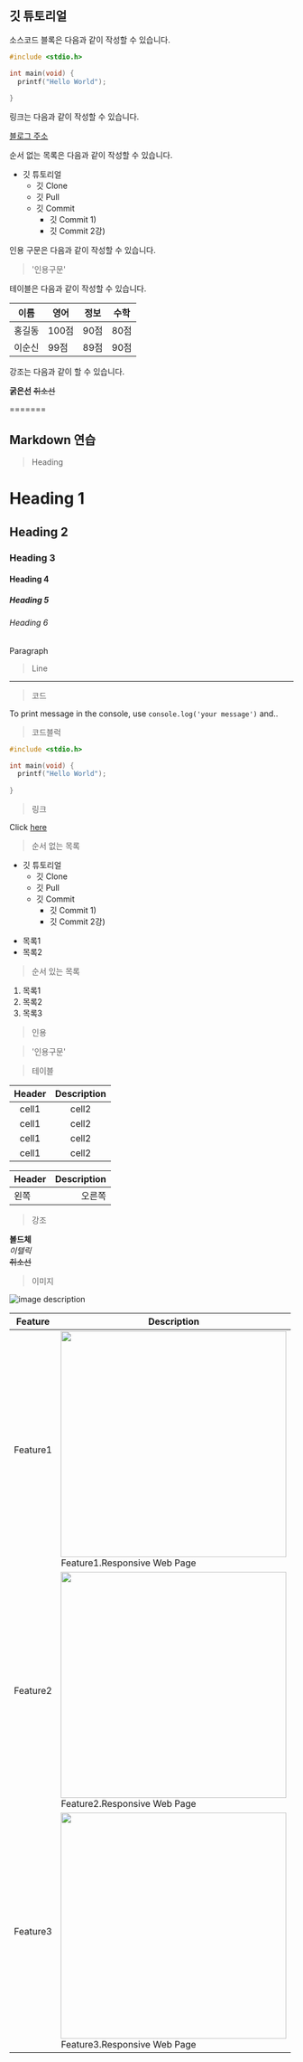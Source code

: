 ## 깃 튜토리얼

소스코드 블록은 다음과 같이 작성할 수 있습니다.

```c
#include <stdio.h>

int main(void) {
  printf("Hello World");
  
}
```

링크는 다음과 같이 작성할 수 있습니다.

[블로그 주소](https://www.notion.so/HOME-608d86af9bb341c38caf4f53e7654390)

순서 없는 목록은 다음과 같이 작성할 수 있습니다.

* 깃 튜토리얼
  * 깃 Clone
  * 깃 Pull
  * 깃 Commit 
    * 깃 Commit 1)
    * 깃 Commit 2강)
    
인용 구문은 다음과 같이 작성할 수 있습니다.

> '인용구문'

테이블은 다음과 같이 작성할 수 있습니다.

이름|영어|정보|수학
---|---|---|---|
홍길동|100점|90점|80점|
이순신|99점|89점|90점|

강조는 다음과 같이 할 수 있습니다.

**굵은선** ~~취소선~~

=======
## Markdown 연습

> Heading
# Heading 1
## Heading 2
### Heading 3
#### Heading 4
##### Heading 5
###### Heading 6
Paragraph

> Line
---

> 코드

To print message in the console, use 
`console.log('your message')` and..

> 코드블럭

```c
#include <stdio.h>

int main(void) {
  printf("Hello World");
  
}
```


> 링크

Click [here](https://www.notion.so/HOME-608d86af9bb341c38caf4f53e7654390)

> 순서 없는 목록

* 깃 튜토리얼
  * 깃 Clone
  * 깃 Pull
  * 깃 Commit 
    * 깃 Commit 1)
    * 깃 Commit 2강)

- 목록1
- 목록2

> 순서 있는 목록

1. 목록1
2. 목록2
3. 목록3
    
> 인용

> '인용구문'

> 테이블

|Header|Description|
|:--:|:--:|
|cell1|cell2|
|cell1|cell2|
|cell1|cell2|
|cell1|cell2|

|Header|Description|
|:--|--:|
|왼쪽|오른쪽|

> 강조

**볼드체**<br>
*이텔릭*<br>
~~취소선~~

> 이미지

![image description](https://images.unsplash.com/photo-1584559582128-b8be739912e1?ixlib=rb1.2.1&ixid=MnwxMjA3fDB8MHxwaG90by1wYWdlfHx8fGVufDB8fHx8&auto=format&fit=crop&w=500&q=80)

|Feature|Description|
|--|--|
|Feature1|<img src="https://user-images.githubusercontent.com/80612679/126331387-9b3246c3-e430-4bac-ad12-c0b1e78baa64.jpg" width="400"><br>Feature1.Responsive Web Page|
|Feature2|<img src="https://user-images.githubusercontent.com/80612679/126331512-d6bd35bb-9d96-4166-b386-74fb82b6c930.jpg" width="400"><br>Feature2.Responsive Web Page|
|Feature3|<img src="https://user-images.githubusercontent.com/80612679/126332124-acc5feb9-ad7e-475a-baa5-8da98fc701bc.jpg" width="400"><br>Feature3.Responsive Web Page|

